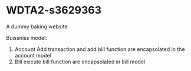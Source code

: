 # WDTA2-s3629363

A dummy baking website

Buissniss model:
1. Account
  Add transaction and add bill function are encapsolated in the account model
2. Bill
  exicute bill function are encapsolated in bill model
